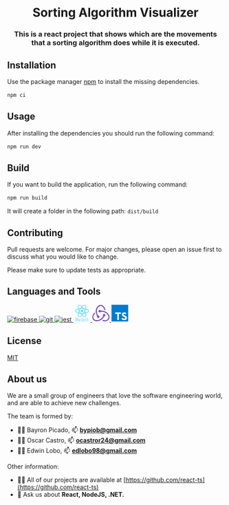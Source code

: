 <h1 align="center">
    Sorting Algorithm Visualizer
</h1>

<h3 align="center">
    This is a react project that shows which are the movements that a sorting algorithm does while it is executed.
</h3>

## Installation

Use the package manager [npm](https://www.npmjs.com/) to install the missing dependencies.

```bash
npm ci
```

## Usage

After installing the dependencies you should run the following command:

```bash
npm run dev
```

## Build

If you want to build the application, run the following command:

```bash
npm run build
```

It will create a folder in the following path: `dist/build`

## Contributing

Pull requests are welcome. For major changes, please open an issue first
to discuss what you would like to change.

Please make sure to update tests as appropriate.

## Languages and Tools

<p align="left"> 
    <a href="https://firebase.google.com/" target="_blank" rel="noreferrer"> 
        <img src="https://www.vectorlogo.zone/logos/firebase/firebase-icon.svg" alt="firebase" width="40" height="40"/> 
    </a> 
    <a href="https://git-scm.com/" target="_blank" rel="noreferrer"> 
        <img src="https://www.vectorlogo.zone/logos/git-scm/git-scm-icon.svg" alt="git" width="40" height="40"/> 
    </a>
    <a href="https://jestjs.io" target="_blank" rel="noreferrer"> 
        <img src="https://www.vectorlogo.zone/logos/jestjsio/jestjsio-icon.svg" alt="jest" width="40" height="40"/>
    </a> 
    <a href="https://reactjs.org/" target="_blank" rel="noreferrer"> 
        <img src="https://raw.githubusercontent.com/devicons/devicon/master/icons/react/react-original-wordmark.svg" alt="react" width="40" height="40"/> 
    </a> 
    <a href="https://redux.js.org" target="_blank" rel="noreferrer"> 
        <img src="https://raw.githubusercontent.com/devicons/devicon/master/icons/redux/redux-original.svg" alt="redux" width="40" height="40"/> 
    </a>
    <a href="https://www.typescriptlang.org/" target="_blank" rel="noreferrer"> 
        <img src="https://raw.githubusercontent.com/devicons/devicon/master/icons/typescript/typescript-original.svg" alt="typescript" width="40" height="40"/> 
    </a> 
</p>

## License

[MIT](https://choosealicense.com/licenses/mit/)

## About us

We are a small group of engineers that love the software engineering world, and are able to achieve new challenges.

The team is formed by: 

- 👨‍💻 Bayron Picado, 📫 **bypiob@gmail.com**
- 👨‍💻 Oscar Castro, 📫 **ocastror24@gmail.com**
- 👨‍💻 Edwin Lobo, 📫 **edlobo98@gmail.com**

Other information:

- 👨‍💻 All of our projects are available at [https://github.com/react-ts](https://github.com/react-ts)
- 💬 Ask us about **React, NodeJS, .NET.**
